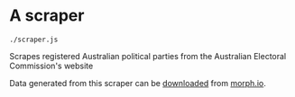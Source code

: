 # A scraper

`./scraper.js`

Scrapes registered Australian political parties from the Australian Electoral Commission's website

Data generated from this scraper can be [downloaded](https://morph.io/drzax/morph-aec-registered-party) from [morph.io](https://morph.io/).
